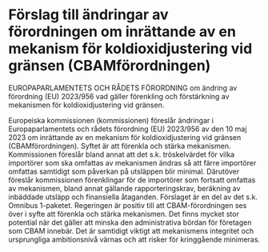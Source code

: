 # Förslag till ändringar av förordningen om inrättande av en mekanism för koldioxidjustering vid gränsen (CBAMförordningen)

EUROPAPARLAMENTETS OCH RÅDETS FÖRORDNING om ändring av förordning (EU) 2023/956 vad gäller förenkling och förstärkning av mekanismen för koldioxidjustering vid gränsen.

Europeiska kommissionen (kommissionen) föreslår ändringar i
Europaparlamentets och rådets förordning (EU) 2023/956 av den 10 maj 2023
om inrättande av en mekanism för koldioxidjustering vid gränsen (CBAMförordningen). Syftet är att förenkla och stärka mekanismen. Kommissionen föreslår bland annat att det s.k. tröskelvärdet för vilka importörer som ska omfattas av mekanismen ändras så att färre importörer omfattas samtidigt som påverkan på utsläppen blir minimal. Därutöver föreslår kommissionen förenklingar för de importörer som fortsatt omfattas av mekanismen, bland annat gällande rapporteringskrav, beräkning av inbäddade utsläpp och finansiella åtaganden. Förslaget är en del av det s.k. Omnibus 1-paketet. Regeringen är positiv till att CBAM-förordningen ses över i syfte att förenkla och stärka mekanismen. Det finns mycket stor potential när det gäller att minska den administrativa bördan för företagen som CBAM innebär. Det är
samtidigt viktigt att mekanismens integritet och ursprungliga ambitionsnivå
värnas och att risker för kringgående minimeras.
